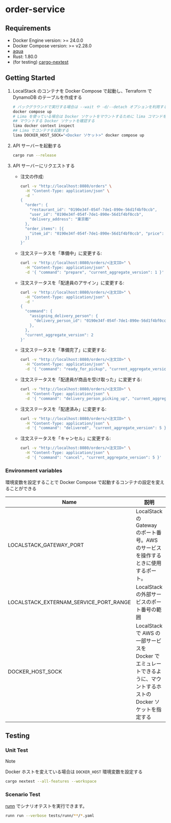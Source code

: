 # order-service

## Requirements

- Docker Engine version: >= 24.0.0
- Docker Compose version: >= v2.28.0
- [aqua](https://github.com/aquaproj/aqua)
- Rust: 1.80.0
- (for testing) [cargo-nextest](https://github.com/nextest-rs/nextest)

## Getting Started

1. LocalStack のコンテナを Docker Compose で起動し、Terraform で DynamoDB のテーブルを作成する

    ```bash
    # バックグラウンドで実行する場合は --wait や -d/--detach オプションを利用する
    docker compose up
    # Lima を使っている場合は Docker ソケットをマウントするために lima コマンドを利用する
    ## マウントする Docker ソケットを確認する
    lima docker context inspect
    ## Lima でコンテナを起動する
    lima DOCKER_HOST_SOCK="<Docker ソケット>" docker compose up
    ```

2. API サーバーを起動する

    ```bash
    cargo run --release
    ```

3. API サーバーにリクエストする
    - 注文の作成:

        ```bash
        curl -v "http://localhost:8080/orders" \
          -H "Content-Type: application/json" \
          -d '
        {
          "order": {
            "restaurant_id": "0190e34f-054f-7de1-890e-56d1f4bf0ccb",
            "user_id": "0190e34f-054f-7de1-890e-56d1f4bf0ccb",
            "delivery_address": "東京都"
          },
          "order_items": [{
            "item_id": "0190e34f-054f-7de1-890e-56d1f4bf0ccb", "price": 1000, "quantity": 5
          }]
        }'
        ```

    - 注文ステータスを「準備中」に変更する:

        ```bash
        curl -v "http://localhost:8080/orders/<注文ID>" \
          -H "Content-Type: application/json" \
          -d '{ "command": "prepare", "current_aggregate_version": 1 }'
        ```

    - 注文ステータスを「配達員のアサイン」に変更する:

        ```bash
        curl -v "http://localhost:8080/orders/<注文ID>" \
          -H "Content-Type: application/json" \
          -d '
        {
          "command": {
            "assigning_delivery_person": {
              "delivery_person_id": "0190e34f-054f-7de1-890e-56d1f4bf0ccb"
            },
          },
          "current_aggregate_version": 2
        }'
        ```

    - 注文ステータスを「準備完了」に変更する:

        ```bash
        curl -v "http://localhost:8080/orders/<注文ID>" \
          -H "Content-Type: application/json" \
          -d '{ "command": "ready_for_pickup", "current_aggregate_version": 3 }'
        ```

    - 注文ステータスを「配達員が商品を受け取った」に変更する:

        ```bash
        curl -v "http://localhost:8080/orders/<注文ID>" \
          -H "Content-Type: application/json" \
          -d '{ "command": "delivery_person_picking_up", "current_aggregate_version": 4 }'
        ```

    - 注文ステータスを「配達済み」に変更する:

        ```bash
        curl -v "http://localhost:8080/orders/<注文ID>" \
          -H "Content-Type: application/json" \
          -d '{ "command": "delivered", "current_aggregate_version": 5 }'
        ```

    - 注文ステータスを「キャンセル」に変更する:

        ```bash
        curl -v "http://localhost:8080/orders/<注文ID>" \
          -H "Content-Type: application/json" \
          -d '{ "command": "cancel", "current_aggregate_version": 5 }'
        ```

### Environment variables

環境変数を設定することで Docker Compose で起動するコンテナの設定を変えることができる

| Name | 説明 | デフォルト値 |
|-|-|-|
| LOCALSTACK_GATEWAY_PORT | LocalStack の Gateway のポート番号。AWS のサービスを操作するときに使用するポート。| 4566 |
| LOCALSTACK_EXTERNAM_SERVICE_PORT_RANGE | LocalStack の外部サービスのポート番号の範囲 | 4510-4559 |
| DOCKER_HOST_SOCK | LocalStack で AWS の一部サービスを Docker でエミュレートできるように、マウントするホストの Docker ソケットを指定する | /var/run/docker.sock |

## Testing

### Unit Test

> [!NOTE]
> Docker ホストを変えている場合は `DOCKER_HOST` 環境変数を設定する

```bash
cargo nextest --all-features --workspace
```

### Scenario Test

[runn](https://github.com/k1LoW/runn) でシナリオテストを実行できます。

```bash
runn run --verbose tests/runn/**/*.yaml
```
